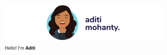 <img align="center" src="https://raw.githubusercontent.com/rheaditi/rheaditi/v1/assets/banner.min.svg" />

Hello! I'm <strong>Aditi</strong>
